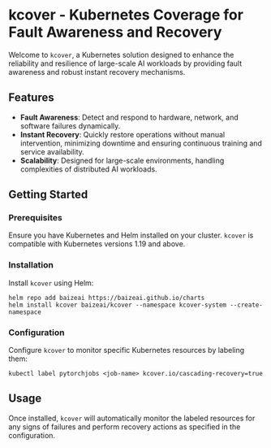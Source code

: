 # kcover - Kubernetes Coverage for Fault Awareness and Recovery

Welcome to `kcover`, a Kubernetes solution designed to enhance the reliability and resilience of large-scale AI workloads by providing fault awareness and robust instant recovery mechanisms.

## Features

- **Fault Awareness**: Detect and respond to hardware, network, and software failures dynamically.
- **Instant Recovery**: Quickly restore operations without manual intervention, minimizing downtime and ensuring continuous training and service availability.
- **Scalability**: Designed for large-scale environments, handling complexities of distributed AI workloads.

## Getting Started

### Prerequisites

Ensure you have Kubernetes and Helm installed on your cluster. `kcover` is compatible with Kubernetes versions 1.19 and above.

### Installation

Install `kcover` using Helm:

```shell
helm repo add baizeai https://baizeai.github.io/charts
helm install kcover baizeai/kcover --namespace kcover-system --create-namespace
```

### Configuration

Configure `kcover` to monitor specific Kubernetes resources by labeling them:

```shell
kubectl label pytorchjobs <job-name> kcover.io/cascading-recovery=true
```

## Usage

Once installed, `kcover` will automatically monitor the labeled resources for any signs of failures and perform recovery actions as specified in the configuration.
